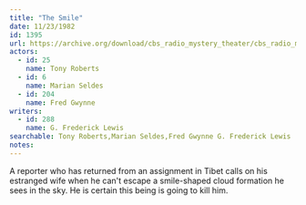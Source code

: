 ```yaml
---
title: "The Smile"
date: 11/23/1982
id: 1395
url: https://archive.org/download/cbs_radio_mystery_theater/cbs_radio_mystery_theater-1351-1399.zip/cbs_radio_mystery_theater-1351-1399%2Fcbsrmt_1395_the_smile.mp3
actors:  
  - id: 25
    name: Tony Roberts  
  - id: 6
    name: Marian Seldes  
  - id: 204
    name: Fred Gwynne
writers:  
  - id: 288
    name: G. Frederick Lewis
searchable: Tony Roberts,Marian Seldes,Fred Gwynne G. Frederick Lewis
notes:  
---
```

A reporter who has returned from an assignment in Tibet calls on his estranged wife when he can't escape a smile-shaped cloud formation he sees in the sky. He is certain this being is going to kill him.